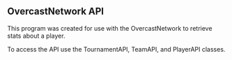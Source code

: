 ## OvercastNetwork API

This program was created for use with the OvercastNetwork to retrieve stats about a player.

To access the API use the TournamentAPI, TeamAPI, and PlayerAPI classes.
